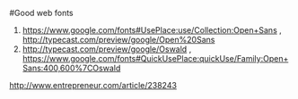 #Good web fonts

  1. https://www.google.com/fonts#UsePlace:use/Collection:Open+Sans , http://typecast.com/preview/google/Open%20Sans
  2. http://typecast.com/preview/google/Oswald , https://www.google.com/fonts#QuickUsePlace:quickUse/Family:Open+Sans:400,600%7COswald


http://www.entrepreneur.com/article/238243
